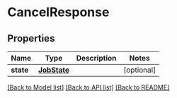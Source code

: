 # CancelResponse

## Properties
Name | Type | Description | Notes
------------ | ------------- | ------------- | -------------
**state** | [**JobState**](JobState.md) |  | [optional] 

[[Back to Model list]](../README.md#documentation-for-models) [[Back to API list]](../README.md#documentation-for-api-endpoints) [[Back to README]](../README.md)


